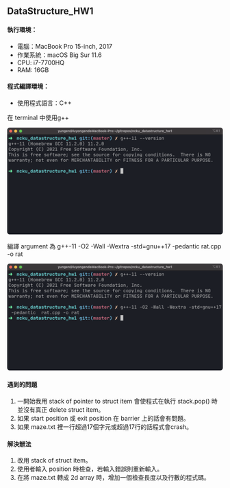 ## DataStructure_HW1

#### 執行環境：

* 電腦：MacBook Pro 15-inch, 2017
* 作業系統：macOS Big Sur 11.6
* CPU: i7-7700HQ
* RAM: 16GB

#### 程式編譯環境：

* 使用程式語言：C++

在 terminal 中使用g++

![截圖 2021-10-21 下午12.58.40](asset/screenshot1.png)

編譯 argument 為 g++-11 -O2 -Wall -Wextra -std=gnu++17 -pedantic rat.cpp -o rat

![截圖 2021-10-21 下午1.10.19](asset/screenshot2.png)



#### 遇到的問題

1. 一開始我用 stack of pointer to struct item 會使程式在執行 stack.pop() 時並沒有真正 delete struct item。
2. 如果 start position 或 exit position 在 barrier 上的話會有問題。
3. 如果 maze.txt 裡一行超過17個字元或超過17行的話程式會crash。

#### 解決辦法

1. 改用 stack of struct item。
2. 使用者輸入 position 時檢查，若輸入錯誤則重新輸入。
3. 在將 maze.txt 轉成 2d array 時，增加一個檢查長度以及行數的程式碼。
